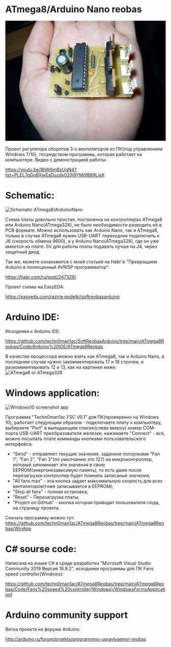 # ATmega8/Arduino Nano reobas

![Board photo](https://raw.githubusercontent.com/techn0man1ac/ATmega8Reobas/main/ATmega8Reobas/Img/Photo.jpg "Board photo")

Проект регулятора оборотов 3-х вентиляторов из ПК(под управлением Windows 7/10), посредством программы, которая работает на компьютере. Видео с демонстрацией работы:

https://youtu.be/8hW6mBzUgN4?list=PLEL7qGoBXwEaDuzdx020j9YMi9B89LieX

# Schematic:

![Schematic ATmega8/ArduinoNano](https://raw.githubusercontent.com/techn0man1ac/SoftReobasArduino/main/ATmega8Reobas/Img/Schematic_SoftReobasArduino_2021-02-25.png "Schematic ATmega8/ArduinoNano")

Схема платы довольно простая, построенна на контроллерах ATmega8 или Arduino Nano(ATmega328), не было необходимости разводить её в PCB формате. 
Можно использовать как Arduino Nano, так и ATmega8, только в случае ATmega8 нужен USB-UART переходник подключить к J6 (скорость обмена 9600), а у Arduino Nano(ATmega328), где он уже имеется на плате. 5V для работы платы подавать лучше на J4, через защитный диод. 

Так же, можете ознакомится с моей статьей на Habr'е "Превращаем Arduino в полноценный AVRISP программатор":

https://habr.com/ru/post/247329/

Проект схемы на EasyEDA:

https://easyeda.com/raznie.podelki/softreobasarduino

# Arduino IDE:

Исходники к Arduino IDE:

https://github.com/techn0man1ac/SoftReobasArduino/tree/main/ATmega8Reobas/Code/Arduino%20IDE/ATmega8Reobas

В качестве процессора можно взять как ATmega8, так и Arduino Nano, в последнем случае нужно закомментировать 17 и 18 строчки, и разкомментировать 12 и 13, как на картинке ниже:
![ATmega8 or ATmega328](https://raw.githubusercontent.com/techn0man1ac/SoftReobasArduino/main/ATmega8Reobas/Img/8or328.png "ATmega8 or ATmega328")

# Windows application:
 
![Windows10 screenshot app](https://raw.githubusercontent.com/techn0man1ac/SoftReobasArduino/main/ATmega8Reobas/Img/Techn0man1ac%20FSC%20V0.1%20Win10Scrn.jpg "Windows10 screenshot app")

Программа "Techn0man1ac FSC V0.1" для ПК(проверенно на Windows 10), работает следующим образом - подключаете плату к компьютеру, выбираете "Port" в выпадающем списке(слева вверху) номер COM-порта USB-UART преобразователя железки, нажимаете "Connect" - всё, можно посылать плате комманды кнопками пользовательского интерфейса:
- "Send" - отправляет текущие значения, заданное ползунками "Fan 1", "Fan 2", "Fan 3"(по умолчанию это 127) на микроконтроллер, который запоминает эти значения в свою EEPROM(энергонезависимую память), то есть даже после перезагрузки контроллер будет помнить записаные значения;
- "All fans max" - эта кнопка задает максимальную скорость для всех вентиляторов(тоже записывается в EEPROM);
- "Stop all fans" - полная остановка;
- "Reset" - Перезагрузка платы;
- "Project on GitHub" - кнопка которая приводит пользователя сюда, на страницу проекта.

Скачать программу можно тут:
https://github.com/techn0man1ac/ATmega8Reobas/tree/main/ATmega8Reobas/WinApp

# С# sourse code:

Написана на языке С# в среде разработки "Microsoft Visual Studio Community 2019
Версия 16.9.2", исходники программы для ПК Fans speed controller(Windows):

https://github.com/techn0man1ac/ATmega8Reobas/tree/main/ATmega8Reobas/Code/Fans%20speed%20controller(Windows)/WindowsFormsApplication1

# Arduino community support

Ветка проекта на форуме Arduino:

http://arduino.ru/forum/proekty/programmno-upravlyaemyi-reobas
